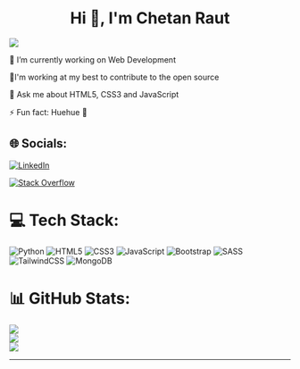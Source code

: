 <h1 style="text-align: center;">Hi 👏, I'm Chetan Raut</h1>

[![](https://visitcount.itsvg.in/api?id=Chetan-Raut&icon=4&color=12)](https://visitcount.itsvg.in)

🔭 I’m currently working on Web Development<br>

🌱I'm working at my best to contribute to the open source
<br>

💬 Ask me about HTML5, CSS3 and JavaScript
<br>

⚡ Fun fact: Huehue 👻


## 🌐 Socials:
[![LinkedIn](https://img.shields.io/badge/LinkedIn-%230077B5.svg?logo=linkedin&logoColor=white)](https://linkedin.com/in/chetan-raut-3b2464215) 

[![Stack Overflow](https://img.shields.io/badge/-Stackoverflow-FE7A16?logo=stack-overflow&logoColor=white)](https://stackoverflow.com/users/20951955) 

# 💻 Tech Stack:
![Python](https://img.shields.io/badge/python-3670A0?style=for-the-badge&logo=python&logoColor=ffdd54) ![HTML5](https://img.shields.io/badge/html5-%23E34F26.svg?style=for-the-badge&logo=html5&logoColor=white) ![CSS3](https://img.shields.io/badge/css3-%231572B6.svg?style=for-the-badge&logo=css3&logoColor=white) ![JavaScript](https://img.shields.io/badge/javascript-%23323330.svg?style=for-the-badge&logo=javascript&logoColor=%23F7DF1E) ![Bootstrap](https://img.shields.io/badge/bootstrap-%23563D7C.svg?style=for-the-badge&logo=bootstrap&logoColor=white) ![SASS](https://img.shields.io/badge/SASS-hotpink.svg?style=for-the-badge&logo=SASS&logoColor=white) ![TailwindCSS](https://img.shields.io/badge/tailwindcss-%2338B2AC.svg?style=for-the-badge&logo=tailwind-css&logoColor=white) ![MongoDB](https://img.shields.io/badge/MongoDB-%234ea94b.svg?style=for-the-badge&logo=mongodb&logoColor=white)

# 📊 GitHub Stats:
![](https://github-readme-stats.vercel.app/api?username=Chetan-Raut&theme=midnight-purple&hide_border=false&include_all_commits=true&count_private=false)<br/>
![](https://github-readme-streak-stats.herokuapp.com/?user=Chetan-Raut&theme=midnight-purple&hide_border=false)<br/>
![](https://github-readme-stats.vercel.app/api/top-langs/?username=Chetan-Raut&theme=midnight-purple&hide_border=false&include_all_commits=true&count_private=false&layout=compact)

---


<!-- Proudly created with GPRM ( https://gprm.itsvg.in ) -->
